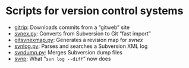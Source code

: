 # Scripts for version control systems #

* [gitrip](gitrip): Downloads commits from a “gitweb” site
* [svnex.py](svnex.py): Converts from Subversion to Git “fast import”
* [gitsvnexmap.py](gitsvnexmap.py): Generates a revision map for _svnex_
* [svnlog.py](svnlog.py): Parses and searches a Subversion XML log
* [svndump.py](svndump.py): Merges Subversion dump files
* [svnp](svnp): What “``svn log --diff``” now does
